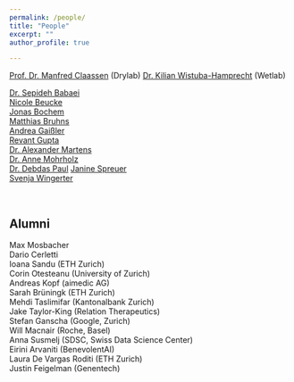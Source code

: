 ```yaml
---
permalink: /people/
title: "People"
excerpt: ""
author_profile: true

---
```



[Prof. Dr. Manfred Claassen](../people/manfred-claassen.md) (Drylab)  [Dr.  Kilian Wistuba-Hamprecht](../people/kilian-wistuba-hamprecht.md) (Wetlab)

[Dr. Sepideh Babaei](../people/sepideh-babaei.md)<br/>
[Nicole Beucke](../people/nicola-beucke.md)<br/>
[Jonas Bochem](../people/jonas-bochem.md)<br/>
[Matthias Bruhns](../people/matthias-bruhns.md)<br/>
[Andrea Gaißler](../people/andrea-gaißler.md)<br/>
[Revant Gupta](../people/revant-gupta.md)<br/>
[Dr. Alexander Martens](../people/alexander-martens.md)<br/>
[Dr. Anne Mohrholz](../people/anne-mohrholz.md)<br/>
[Dr. Debdas Paul](../people/debdas-paul.md)
[Janine Spreuer](../people/janine-spreuer.md)<br/>
[Svenja Wingerter](../people/svenja-wingerter.md)<br/>



<br/>


## Alumni

Max Mosbacher <br/>
Dario Cerletti <br/>
Ioana Sandu (ETH Zurich)<br/>
Corin Otesteanu (University of Zurich)<br/>
Andreas Kopf (aimedic AG)<br/>
Sarah Brüningk (ETH Zurich)<br/>
Mehdi Taslimifar (Kantonalbank Zurich)<br/>
Jake Taylor-King (Relation Therapeutics)<br/>
Stefan Ganscha (Google, Zurich)<br/>
Will Macnair (Roche, Basel)<br/>
Anna Susmelj (SDSC, Swiss Data Science Center)<br/>
Eirini Arvaniti (BenevolentAI)<br/>
Laura De Vargas Roditi (ETH Zurich)<br/>
Justin Feigelman (Genentech)<br/>